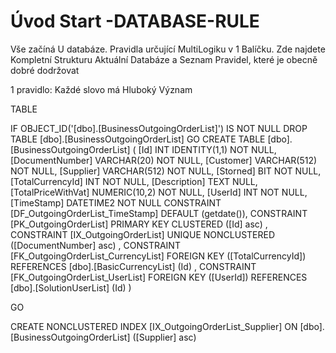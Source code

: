 ﻿# Úvod   Start -DATABASE-RULE  

Vše začíná U databáze. 
Pravidla určující MultiLogiku v 1 Balíčku.
Zde najdete Kompletní Strukturu Aktuální Databáze
a Seznam Pravidel, které je obecně dobré dodržovat

1 pravidlo: Každé slovo má Hluboký Význam

TABLE


 IF OBJECT_ID('[dbo].[BusinessOutgoingOrderList]') IS NOT NULL 
 DROP TABLE [dbo].[BusinessOutgoingOrderList] 
 GO
 CREATE TABLE [dbo].[BusinessOutgoingOrderList] ( 
 [Id]                 INT              IDENTITY(1,1)          NOT NULL,
 [DocumentNumber]     VARCHAR(20)                             NOT NULL,
 [Customer]           VARCHAR(512)                            NOT NULL,
 [Supplier]           VARCHAR(512)                            NOT NULL,
 [Storned]            BIT                                     NOT NULL,
 [TotalCurrencyId]    INT                                     NOT NULL,
 [Description]        TEXT                                        NULL,
 [TotalPriceWithVat]  NUMERIC(10,2)                           NOT NULL,
 [UserId]             INT                                     NOT NULL,
 [TimeStamp]          DATETIME2                               NOT NULL  CONSTRAINT [DF_OutgoingOrderList_TimeStamp] DEFAULT (getdate()),
 CONSTRAINT   [PK_OutgoingOrderList]  PRIMARY KEY CLUSTERED    ([Id] asc) ,
 CONSTRAINT   [IX_OutgoingOrderList]  UNIQUE      NONCLUSTERED ([DocumentNumber] asc) ,
 CONSTRAINT [FK_OutgoingOrderList_CurrencyList] FOREIGN KEY ([TotalCurrencyId]) REFERENCES [dbo].[BasicCurrencyList] (Id) ,
 CONSTRAINT [FK_OutgoingOrderList_UserList] FOREIGN KEY ([UserId]) REFERENCES [dbo].[SolutionUserList] (Id) )
 
 
 GO
 
 CREATE NONCLUSTERED INDEX [IX_OutgoingOrderList_Supplier] 
    ON [dbo].[BusinessOutgoingOrderList] ([Supplier] asc)